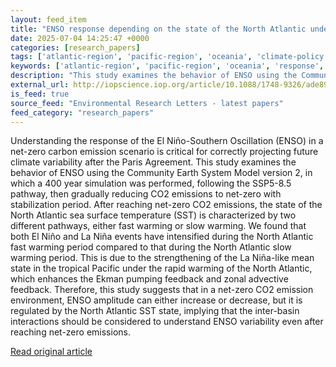 ```yaml
---
layout: feed_item
title: "ENSO response depending on the state of the North Atlantic under a net-zero carbon emission scenario"
date: 2025-07-04 14:25:47 +0000
categories: [research_papers]
tags: ['atlantic-region', 'pacific-region', 'oceania', 'climate-policy', 'weather-patterns', 'paris-agreement', 'la-nina', 'el-nino', 'hurricanes']
keywords: ['atlantic-region', 'pacific-region', 'oceania', 'response', 'climate-policy', 'depending', 'weather-patterns', 'enso']
description: "This study examines the behavior of ENSO using the Community Earth System Model version 2, in which a 400 year simulation was performed, following the SSP5-8"
external_url: http://iopscience.iop.org/article/10.1088/1748-9326/ade894
is_feed: true
source_feed: "Environmental Research Letters - latest papers"
feed_category: "research_papers"
---
```


Understanding the response of the El Niño-Southern Oscillation (ENSO) in a net-zero carbon emission scenario is critical for correctly projecting future climate variability after the Paris Agreement. This study examines the behavior of ENSO using the Community Earth System Model version 2, in which a 400 year simulation was performed, following the SSP5-8.5 pathway, then gradually reducing CO2 emissions to net-zero with stabilization period. After reaching net-zero CO2 emissions, the state of the North Atlantic sea surface temperature (SST) is characterized by two different pathways, either fast warming or slow warming. We found that both El Niño and La Niña events have intensified during the North Atlantic fast warming period compared to that during the North Atlantic slow warming period. This is due to the strengthening of the La Niña-like mean state in the tropical Pacific under the rapid warming of the North Atlantic, which enhances the Ekman pumping feedback and zonal advective feedback. Therefore, this study suggests that in a net-zero CO2 emission environment, ENSO amplitude can either increase or decrease, but it is regulated by the North Atlantic SST state, implying that the inter-basin interactions should be considered to understand ENSO variability even after reaching net-zero emissions.

[Read original article](http://iopscience.iop.org/article/10.1088/1748-9326/ade894)
